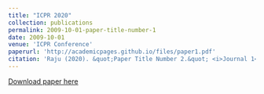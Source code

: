 ```yaml
---
title: "ICPR 2020"
collection: publications
permalink: 2009-10-01-paper-title-number-1
date: 2009-10-01
venue: 'ICPR Conference'
paperurl: 'http://academicpages.github.io/files/paper1.pdf'
citation: 'Raju (2020). &quot;Paper Title Number 2.&quot; <i>Journal 1</i>. 1(2).'
---
```


[Download paper here](http://academicpages.github.io/files/paper3.pdf)
